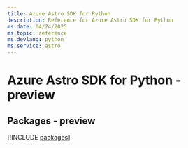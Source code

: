 ```yaml
---
title: Azure Astro SDK for Python
description: Reference for Azure Astro SDK for Python
ms.date: 04/24/2025
ms.topic: reference
ms.devlang: python
ms.service: astro
---
```

# Azure Astro SDK for Python - preview
## Packages - preview
[!INCLUDE [packages](astro-index.md)]